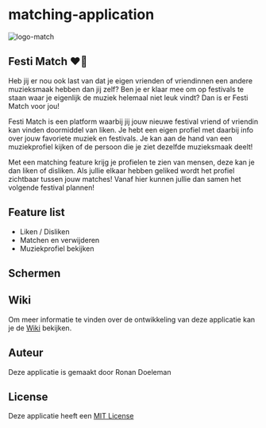 # matching-application

![logo-match](https://user-images.githubusercontent.com/56078226/225392113-435a3d36-d16a-41fa-b722-f6d8f500fc28.png)

## Festi Match ❤️🎉

Heb jij er nou ook last van dat je eigen vrienden of vriendinnen een andere muzieksmaak hebben dan jij zelf? Ben je er klaar mee om op festivals te staan waar je eigenlijk de muziek helemaal niet leuk vindt? Dan is er Festi Match voor jou!

Festi Match is een platform waarbij jij jouw nieuwe festival vriend of vriendin kan vinden doormiddel van liken. Je hebt een eigen profiel met daarbij info over jouw favoriete muziek en festivals. Je kan aan de hand van een muziekprofiel kijken of de persoon die je ziet dezelfde muzieksmaak deelt!

Met een matching feature krijg je profielen te zien van mensen, deze kan je dan liken of disliken. Als jullie elkaar hebben geliked wordt het profiel zichtbaar tussen jouw matches! Vanaf hier kunnen jullie dan samen het volgende festival plannen!

## Feature list

- Liken / Disliken
- Matchen en verwijderen
- Muziekprofiel bekijken

## Schermen


## Wiki

Om meer informatie te vinden over de ontwikkeling van deze applicatie kan je de [Wiki](https://github.com/RonanDoeleman/matching-application/wiki) bekijken.

## Auteur

Deze applicatie is gemaakt door Ronan Doeleman

## License

Deze applicatie heeft een [MIT License](https://github.com/RonanDoeleman/matching-application/blob/main/LICENSE) 


